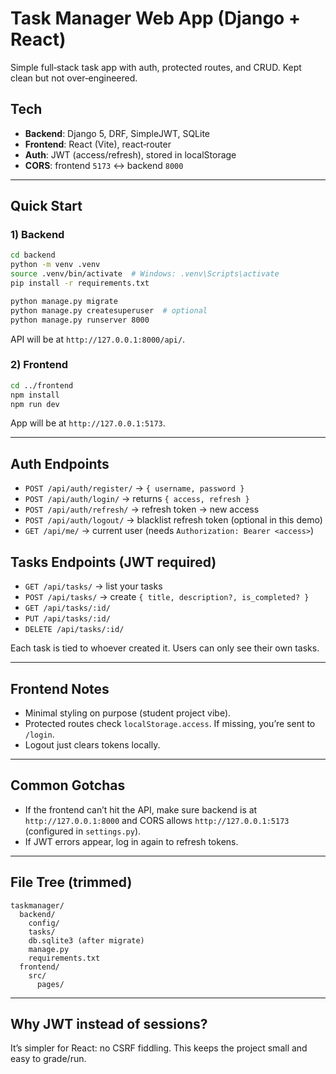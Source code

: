 # Task Manager Web App (Django + React)

Simple full‑stack task app with auth, protected routes, and CRUD. Kept clean but not over‑engineered.

## Tech
- **Backend**: Django 5, DRF, SimpleJWT, SQLite
- **Frontend**: React (Vite), react‑router
- **Auth**: JWT (access/refresh), stored in localStorage
- **CORS**: frontend `5173` ↔ backend `8000`

---

## Quick Start

### 1) Backend
```bash
cd backend
python -m venv .venv
source .venv/bin/activate  # Windows: .venv\Scripts\activate
pip install -r requirements.txt

python manage.py migrate
python manage.py createsuperuser  # optional
python manage.py runserver 8000
```
API will be at `http://127.0.0.1:8000/api/`.

### 2) Frontend
```bash
cd ../frontend
npm install
npm run dev
```
App will be at `http://127.0.0.1:5173`.

---

## Auth Endpoints
- `POST /api/auth/register/` → `{ username, password }`
- `POST /api/auth/login/` → returns `{ access, refresh }`
- `POST /api/auth/refresh/` → refresh token → new access
- `POST /api/auth/logout/` → blacklist refresh token (optional in this demo)
- `GET /api/me/` → current user (needs `Authorization: Bearer <access>`)

## Tasks Endpoints (JWT required)
- `GET /api/tasks/` → list your tasks
- `POST /api/tasks/` → create `{ title, description?, is_completed? }`
- `GET /api/tasks/:id/`
- `PUT /api/tasks/:id/`
- `DELETE /api/tasks/:id/`

Each task is tied to whoever created it. Users can only see their own tasks.

---

## Frontend Notes
- Minimal styling on purpose (student project vibe).
- Protected routes check `localStorage.access`. If missing, you’re sent to `/login`.
- Logout just clears tokens locally.

---

## Common Gotchas
- If the frontend can’t hit the API, make sure backend is at `http://127.0.0.1:8000` and CORS allows `http://127.0.0.1:5173` (configured in `settings.py`).
- If JWT errors appear, log in again to refresh tokens.

---

## File Tree (trimmed)
```
taskmanager/
  backend/
    config/
    tasks/
    db.sqlite3 (after migrate)
    manage.py
    requirements.txt
  frontend/
    src/
      pages/
```

---

## Why JWT instead of sessions?
It’s simpler for React: no CSRF fiddling. This keeps the project small and easy to grade/run.
